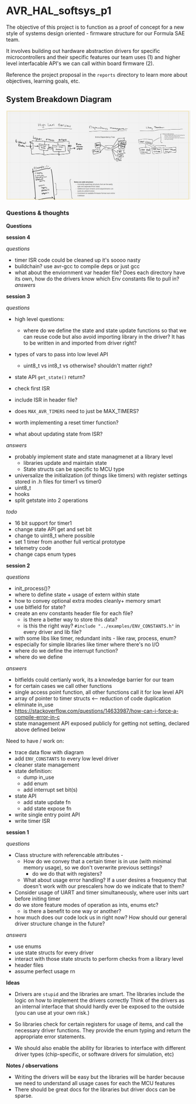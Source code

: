 # AVR_HAL_softsys_p1
The objective of this project is to function as a proof of concept for a new style of systems design oriented - firmware structure for our Formula SAE team. 

It involves building out hardware abstraction drivers for specific microcontrollers and their specific features our team uses (1) and higher level interfacable API's we can call within board firmware (2). 

Reference the project proposal in the `reports` directory to learn more about objectives, learning goals, etc. 

## System Breakdown Diagram 
![Miro board](/reports/system_miro.png)

### Questions & thoughts

**Questions**


**session 4**

*questions*
- timer ISR code could be cleaned up it's soooo nasty
- buildchain? use avr-gcc to compile deps or just gcc 
- what about the enviornment var header file? Does each directory have its own, how do the drivers know which Env constants file to pull in? 
*answers*

**session 3**

*questions*
- high level questions: 
    - where do we define the state and state update functions so that we can reuse code but also avoid importing library in the driver? It has to be written in and imported from driver right? 
- types of vars to pass into low level API 
    - uint8_t vs int8_t vs otherwise? shouldn't matter right?
- state API `get_state()` return? 
- check first ISR
- include ISR in header file? 
- does `MAX_AVR_TIMERS` need to just be MAX_TIMERS? 
- worth implementing a reset timer function? 


- what about updating state from ISR? 

*answers*
- probably implement state and state managmenet at a library level 
    - libraries update and maintain state
    - State structs can be specific to MCU type 
- universalize the initialization (of things like timers) with register settings stored in .h files for timer1 vs timer0
- uint8_t
- hooks
- split getstate into 2 operations

*todo*
- 16 bit support for timer1
- change state API get and set bit 
- change to uint8_t where possible
- set 1 timer from another full vertical prototype
- telemetry code 
- change caps enum types

**session 2**

*questions*

- init_process()? 
- where to define state + usage of extern within state
- how to convey optional extra modes cleanly+ memory smart
- use bitfield for state? 
- create an env constants header file for each file? 
    - is there a better way to store this data? 
    - is this the right way? `#include "../examples/ENV_CONSTANTS.h"` in every driver and lib file? 
- with some libs like timer, redundant inits - like raw, process, enum? 
- especially for simple libraries like timer where there's no I/O
- where do we define the interrupt function? 
- where do we define 

*answers*
- bitfields could certianly work, its a knowledge barrier for our team
- for certain cases we call other functions
- single access point function, all other functions call it for low level API
- array of pointer to timer structs <-- reduction of code duplication  
- eliminate in_use 
- https://stackoverflow.com/questions/14633987/how-can-i-force-a-compile-error-in-c
- state management API exposed publicly for getting not setting, declared above defined below 



Need to have / work on: 
- trace data flow with diagram
- add `ENV_CONSTANTS` to every low level driver 
- cleaner state management 
- state definition: 
    - dump in_use 
    - add enum 
    - add interrupt set bit(s)
- state API 
    - add state update fn 
    - add state expose fn
- write single entry point API 
- write timer ISR





**session 1**

*questions*

- Class structure with referencable attributes - 
    - How do we convey that a certain timer is in use (with minimal memory usage), so we don't overwrite previous settings? 
        - do we do that with registers? 
    - What about usage error handling? If a user desires a frequency that doesn't work with our prescalers how do we indicate that to them?   
- Consider usage of UART and timer simultaneously, where user inits uart before initing timer 
- do we store feature modes of operation as ints, enums etc? 
    - is there a benefit to one way or another? 
- how much does our code lock us in right now? How should our general driver structure change in the future? 

*answers*
- use enums 
- use state structs for every driver 
- interact with those state structs to perform checks from a library level 
- header files
- assume perfect usage rn

**Ideas**

- Drivers are `stupid` and the libraries are smart. The libraries include the logic on how to implement the drivers correctly
Think of the drivers as an internal interface that should hardly ever be exposed to the outside (you can use at your own risk.) 
- So libraries check for certain registers for usage of items, and call the necessary driver functions. They provide the enum typing and return the appropriate error statements. 

- We should also enable the ability for libraries to interface with different driver types (chip-specific, or software drivers for simulation, etc)

**Notes / observations**

- Writing the drivers will be easy but the libraries will be harder because we need to understand all usage cases for each the MCU features
- There should be great docs for the libraries but driver docs can be sparse. 
